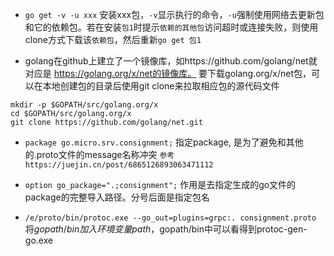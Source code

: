 * `go get -v -u xxx` 安装xxx包，`-v`显示执行的命令，`-u`强制使用网络去更新包和它的依赖包。若在安装`包1`时提示`依赖的其他包`访问超时或连接失败，则使用clone方式下载该`依赖包`，然后重新`go get 包1`

* golang在github上建立了一个镜像库，如https://github.com/golang/net就对应是 https://golang.org/x/net的镜像库。 要下载golang.org/x/net包，可以在本地创建包的目录后使用git clone来拉取相应包的源代码文件
```
mkdir -p $GOPATH/src/golang.org/x
cd $GOPATH/src/golang.org/x
git clone https://github.com/golang/net.git
```

* `package go.micro.srv.consignment;` 指定package, 是为了避免和其他的.proto文件的message名称冲突
`参考https://juejin.cn/post/6865126893063471112`

* `option go_package=".;consignment";` 作用是去指定生成的go文件的package的完整导入路径。分号后面是指定包名

* `/e/proto/bin/protoc.exe --go_out=plugins=grpc:. consignment.proto` 将$gopath/bin加入环境变量path，$gopath/bin中可以看得到protoc-gen-go.exe
